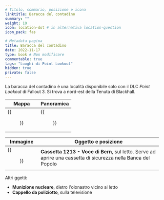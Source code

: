 ```yaml
---
# Titolo, sommario, posizione e icona
linktitle: Baracca del contadino
summary: ""
weight: 10
icon: location-dot # in alternativa location-question
icon_pack: fas

# Metadata pagina
title: Baracca del contadino
date: 2022-11-17
type: book # Non modificare
commentable: true
tags: "Luoghi di Point Lookout"
hidden: true
private: false 
---
```



La baracca del contadino è una località disponibile solo con il DLC *Point Lookout* di Fallout 3. Si trova a nord-est della Tenuta di Blackhall.

| Mappa                       | Panoramica               |
| --------------------------- | ------------------------ |
| {{<figure src="fo3/Growers_Shack_loc.webp">}}| {{<figure src="fo3/Grower's_Shack.webp">}}|

| Immagine                          | Oggetto e posizione                                                                                           |
| --------------------------------- | ------------------------------------------------------------------------------------------------------------- |
| {{<figure src="fo3/Box_1213_-_Bern's_voice.webp">}}| **Cassetta 1213 - Voce di Bern**, sul letto. Serve ad aprire una cassetta di sicurezza nella Banca del Popolo |


Altri ggetti:
- **Munizione nucleare**, dietro l'olonastro vicino al letto
- **Cappello da poliziotto**, sulla televisione

